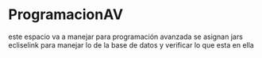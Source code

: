 # ProgramacionAV
este espacio va  a manejar para programación avanzada 
se asignan jars ecliselink para manejar lo de la base de datos y verificar lo que esta en ella 

